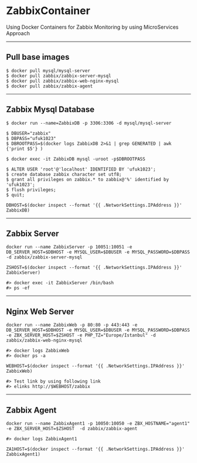 # ZabbixContainer
Using Docker Containers for Zabbix Monitoring by using MicroServices Approach 

***

## Pull base images
```
$ docker pull mysql/mysql-server
$ docker pull zabbix/zabbix-server-mysql
$ docker pull zabbix/zabbix-web-nginx-mysql
$ docker pull zabbix/zabbix-agent
```
***

## Zabbix Mysql Database
```
$ docker run --name=ZabbixDB -p 3306:3306 -d mysql/mysql-server
```

```
$ DBUSER="zabbix"
$ DBPASS="ufuk1023" 
$ DBROOTPASS=$(docker logs ZabbixDB 2>&1 | grep GENERATED | awk {'print $5'} )
```

```
$ docker exec -it ZabbixDB mysql -uroot -p$DBROOTPASS 
```
```
$ ALTER USER 'root'@'localhost' IDENTIFIED BY 'ufuk1023';
$ create database zabbix character set utf8;
$ grant all privileges on zabbix.* to zabbix@'%' identified by 'ufuk1023';
$ flush privileges;
$ quit;
```

```DBHOST=$(docker inspect --format '{{ .NetworkSettings.IPAddress }}' ZabbixDB)```

***

## Zabbix Server

```docker run --name ZabbixServer -p 10051:10051 -e DB_SERVER_HOST=$DBHOST -e MYSQL_USER=$DBUSER -e MYSQL_PASSWORD=$DBPASS -d zabbix/zabbix-server-mysql```

```ZSHOST=$(docker inspect --format '{{ .NetworkSettings.IPAddress }}' ZabbixServer)```

```
#> docker exec -it ZabbixServer /bin/bash
#> ps -ef
```

***

## Nginx Web Server

```docker run --name ZabbixWeb -p 80:80 -p 443:443 -e DB_SERVER_HOST=$DBHOST -e MYSQL_USER=$DBUSER -e MYSQL_PASSWORD=$DBPASS -e ZBX_SERVER_HOST=$ZSHOST -e PHP_TZ="Europe/Istanbul" -d zabbix/zabbix-web-nginx-mysql```

```
#> docker logs ZabbixWeb
#> docker ps -a
```

```WEBHOST=$(docker inspect --format '{{ .NetworkSettings.IPAddress }}' ZabbixWeb)```

```
#> Test link by using following link
#> elinks http://$WEBHOST/zabbix
```
***

## Zabbix Agent

```docker run --name ZabbixAgent1 -p 10050:10050 -e ZBX_HOSTNAME="agent1" -e ZBX_SERVER_HOST=$ZSHOST  -d zabbix/zabbix-agent```

```
#> docker logs ZabbixAgent1
```

```ZA1HOST=$(docker inspect --format '{{ .NetworkSettings.IPAddress }}' ZabbixAgent1)```
